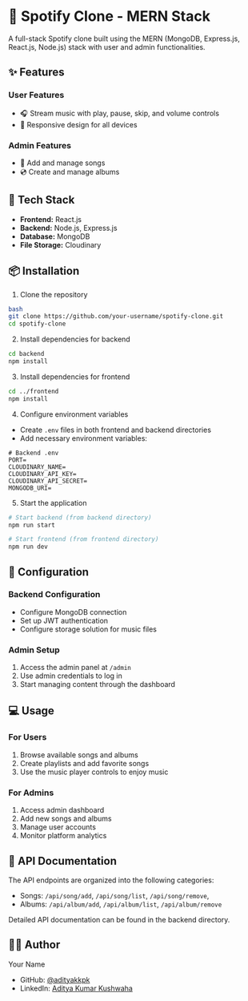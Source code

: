 # 🎵 Spotify Clone - MERN Stack

A full-stack Spotify clone built using the MERN (MongoDB, Express.js, React.js, Node.js) stack with user and admin functionalities.

## ✨ Features

### User Features
- 🎧 Stream music with play, pause, skip, and volume controls
- 📱 Responsive design for all devices

### Admin Features
- 🎵 Add and manage songs
- 💿 Create and manage albums

## 🚀 Tech Stack

- **Frontend:** React.js
- **Backend:** Node.js, Express.js
- **Database:** MongoDB
- **File Storage:** Cloudinary

## 📦 Installation

1. Clone the repository
```bash
bash
git clone https://github.com/your-username/spotify-clone.git
cd spotify-clone
```

2. Install dependencies for backend
```bash
cd backend
npm install
```

3. Install dependencies for frontend
```bash
cd ../frontend
npm install
```

4. Configure environment variables
- Create `.env` files in both frontend and backend directories
- Add necessary environment variables:
```env
# Backend .env
PORT=
CLOUDINARY_NAME=
CLOUDINARY_API_KEY=
CLOUDINARY_API_SECRET=
MONGODB_URI=
```

5. Start the application
```bash
# Start backend (from backend directory)
npm run start

# Start frontend (from frontend directory)
npm run dev
```

## 🔧 Configuration

### Backend Configuration
- Configure MongoDB connection
- Set up JWT authentication
- Configure storage solution for music files

### Admin Setup
1. Access the admin panel at `/admin`
2. Use admin credentials to log in
3. Start managing content through the dashboard

## 💻 Usage

### For Users
1. Browse available songs and albums
2. Create playlists and add favorite songs
3. Use the music player controls to enjoy music

### For Admins
1. Access admin dashboard
2. Add new songs and albums
3. Manage user accounts
4. Monitor platform analytics

## 📝 API Documentation

The API endpoints are organized into the following categories:

- Songs: `/api/song/add`, `/api/song/list`, `/api/song/remove`,
- Albums: `/api/album/add`, `/api/album/list`, `/api/album/remove`

Detailed API documentation can be found in the backend directory.

## 👨‍💻 Author

Your Name
- GitHub: [@adityakkpk](https://github.com/adityakkpk)
- LinkedIn: [Aditya Kumar Kushwaha](https://linkedin.com/in/akkpk)